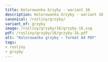 ```yaml
---
title: Kolorowanka Grzyby - wariant 16
description: Kolorowanka Grzyby - wariant 16
canonical: /rosliny/grzyby/
variant_of: grzyby
image: /rosliny/grzyby/16/grzyby-16.svg
pdf: /rosliny/grzyby/16/grzyby-16.pdf
alt: "Kolorowanka grzyby – format A4 PDF"
tags:
- rosliny
- grzyby
---
```

